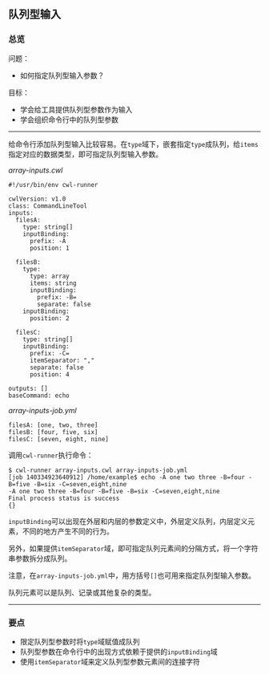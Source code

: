 ## 队列型输入

### 总览

问题：

* 如何指定队列型输入参数？

目标：

* 学会给工具提供队列型参数作为输入
* 学会组织命令行中的队列型参数

-----

给命令行添加队列型输入比较容易。在`type`域下，嵌套指定`type`成队列，给`items`指定对应的数据类型，即可指定队列型输入参数。

*array-inputs.cwl*

~~~
#!/usr/bin/env cwl-runner

cwlVersion: v1.0
class: CommandLineTool
inputs:
  filesA:
    type: string[]
    inputBinding:
      prefix: -A
      position: 1

  filesB:
    type:
      type: array
      items: string
      inputBinding:
        prefix: -B=
        separate: false
    inputBinding:
      position: 2

  filesC:
    type: string[]
    inputBinding:
      prefix: -C=
      itemSeparator: ","
      separate: false
      position: 4

outputs: []
baseCommand: echo

~~~

*array-inputs-job.yml*

~~~
filesA: [one, two, three]
filesB: [four, five, six]
filesC: [seven, eight, nine]

~~~

调用`cwl-runner`执行命令：

~~~
$ cwl-runner array-inputs.cwl array-inputs-job.yml
[job 140334923640912] /home/example$ echo -A one two three -B=four -B=five -B=six -C=seven,eight,nine
-A one two three -B=four -B=five -B=six -C=seven,eight,nine
Final process status is success
{}
~~~

`inputBinding`可以出现在外层和内层的参数定义中，外层定义队列，内层定义元素，不同的地方产生不同的行为。

另外，如果提供`itemSeparator`域，即可指定队列元素间的分隔方式，将一个字符串参数拆分成队列。

注意，在`array-inputs-job.yml`中，用方括号`[]`也可用来指定队列型输入参数。

队列元素可以是队列、记录或其他复杂的类型。

-----

### 要点

* 限定队列型参数时将`type`域赋值成队列
* 队列型参数在命令行中的出现方式依赖于提供的`inputBinding`域
* 使用`itemSeparator`域来定义队列型参数元素间的连接字符
